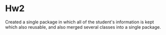 # Hw2
Created a single package in which all of the student's information is kept which also reusable,  and  also merged several classes into a single package.
